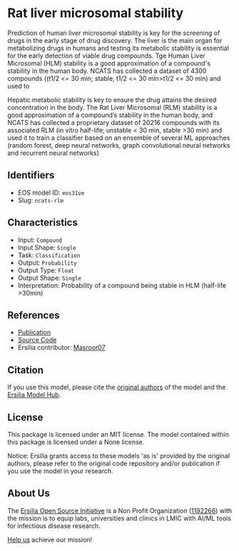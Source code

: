 # Rat liver microsomal stability

Prediction of human liver microsomal stability is key for the screening of drugs in the early stage of drug discovery. The liver is the main organ for metabolizing drugs in humans and testing its metabolic stability is essential for the early detection of viable drug compounds. Tge Human Liver Microsomal (HLM) stability is a good approximation of a compound's stability in the human body. NCATS has collected a dataset of 4300 compounds ((t1/2 <= 30 min; stable, t1/2 <= 30 min>t1/2 <= 30 min) and used to

Hepatic metabolic stability is key to ensure the drug attains the desired concentration in the body. The Rat Liver Microsomal (RLM) stability is a good approximation of a compound’s stability in the human body, and NCATS has collected a proprietary dataset of 20216 compounds with its associated RLM (in vitro half-life; unstable < 30 min, stable >30 min) and used it to train a classifier based on an ensemble of several ML approaches (random forest, deep neural networks, graph convolutional neural networks and recurrent neural networks)

## Identifiers

* EOS model ID: `eos31ve`
* Slug: `ncats-rlm`

## Characteristics

* Input: `Compound`
* Input Shape: `Single`
* Task: `Classification`
* Output: `Probability`
* Output Type: `Float`
* Output Shape: `Single`
* Interpretation: Probability of a compound being stable in HLM (half-life >30min)

## References

* [Publication](https://pubmed.ncbi.nlm.nih.gov/17683964/)
* [Source Code](https://github.com/ncats/ncats-adme)
* Ersilia contributor: [Masroor07](https://github.com/masroor07)

## Citation

If you use this model, please cite the [original authors](https://pubmed.ncbi.nlm.nih.gov/17683964/) of the model and the [Ersilia Model Hub](https://github.com/ersilia-os/ersilia/blob/master/CITATION.cff).

## License

This package is licensed under an MIT license. The model contained within this package is licensed under a None license.

Notice: Ersilia grants access to these models 'as is' provided by the original authors, please refer to the original code repository and/or publication if you use the model in your research.

## About Us

The [Ersilia Open Source Initiative](https://ersilia.io) is a Non Profit Organization ([1192266](https://register-of-charities.charitycommission.gov.uk/charity-search/-/charity-details/5170657/full-print)) with the mission is to equip labs, universities and clinics in LMIC with AI/ML tools for infectious disease research.

[Help us](https://www.ersilia.io/donate) achieve our mission!
